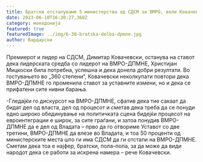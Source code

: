 ```yaml
---
title: Братски отстапуваме 5 министерства од СДСМ за ВМРО, вели Ковачевски
date: 2023-06-10T16:30:27.368Z
category: македонија
featured: true
featuredImage: ../img/6-30-bratska-delba-dpmne.jpg
author: Вардарски
---
```

<!--StartFragment-->

Премиерот и лидер на СДСМ, Димитар Ковачевски, останува на ставот дека лидeрската средба со лидерот на ВМРО-ДПМНЕ, Христијан Мицкоски била потребна, успешна и дека донела добри резултати. Во гостувањето во „360 степени“, Ковачевски неколкупати повтори дека ВМРО-ДПМНЕ го променила ставот за уставните измени, но и дека се прифатени сите нивни барања.

\-Гледајќи го дискурсот на ВМРО-ДПМНЕ, сфатив дека тие сакаат да бидат дел од власта, дел од процесот и сметав дека треба да се понуди едно широко обединување на политичката сцена бидејќи процесот на евроинтеграции е широк, за сите граѓани, и затоа понудив ВМРО-ДПМНЕ да е дел од Владата – прво да го отвориме Уставот со две третини, ВМРО-ДПМНЕ да влезе во Владата, и тоа 50 проценти од министерските места што ги има СДСМ да ги отстапи на ВМРО-ДПМНЕ. Сметам дека тоа е најфер, братски, пола-пола, за да може да види народот дека се работи за искрена намера – рече Ковачевски.

<!--EndFragment-->